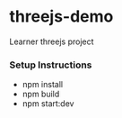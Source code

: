 # threejs-demo
Learner threejs project

### Setup Instructions
- npm install
- npm build
- npm start:dev
